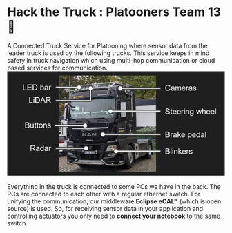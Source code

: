 ﻿# Hack the Truck : Platooners Team 13 🚚
A Connected Truck Service for Platooning where sensor data from the leader truck is used by the following trucks. This service keeps in mind safety in truck navigation which using multi-hop communication or cloud based services for communication.
![Truck overview](img/truck_overview.jpg)

Everything in the truck is connected to some PCs we have in the back. The PCs are connected to each other with a regular ethernet switch. For unifying the communication, our middleware **Eclipse eCAL™** (which is open source) is used. So, for receiving sensor data in your application and controlling actuators you only need to **connect your notebook** to the same switch.
